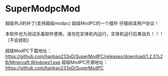# SuperModpcMod
超级外JI的补丁(支持超级modpc)
超级ModPC的一个插件
仔细阅读用户协议！

本软件也为测试杀毒软件使用，请勿在实体机内运行，实体机运行后果自负！！！（不会锁机)

超级ModPC下载地址：https://github.com/hanbao233xD/SuperModPC/releases/download/1.2.5%2B/Minecraft.Windows1.exe
超级ModPC开源地址：https://github.com/hanbao233xD/SuperModPC

